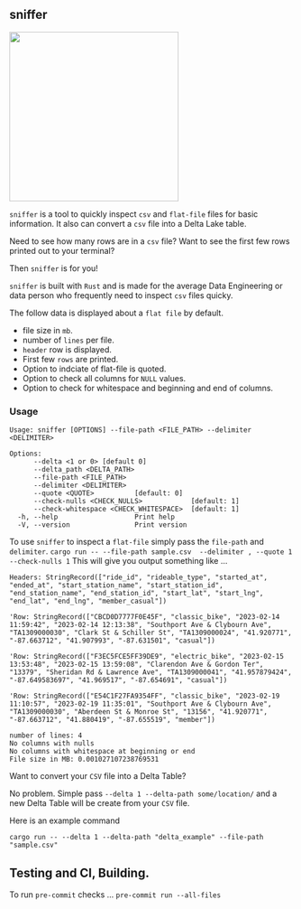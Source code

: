 ## sniffer

<img src="https://github.com/danielbeach/sniffer/blob/0ca48931cacf052ad3bce881f6e2847c58e0f97c/imgs/sniff.png" width="300">

`sniffer` is a tool to quickly inspect `csv` and `flat-file` files for basic information. 
It also can convert a `csv` file into a Delta Lake table.

Need to see how many rows are in a `csv` file?
Want to see the first few rows printed out to your terminal?

Then `sniffer` is for you!

`sniffer` is built with `Rust` and is made for the average
Data Engineering or data person who frequently need to inspect
`csv` files quicky.

The follow data is displayed about a `flat file` by default.
- file size in `mb`.
- number of `lines` per file.
- `header` row is displayed.
- First few `rows` are printed.
- Option to indciate of flat-file is quoted.
- Option to check all columns for `NULL` values.
- Option to check for whitespace and beginning and end of columns.

### Usage
```
Usage: sniffer [OPTIONS] --file-path <FILE_PATH> --delimiter <DELIMITER>

Options:
      --delta <1 or 0> [default 0]
      --delta_path <DELTA_PATH>
      --file-path <FILE_PATH>
      --delimiter <DELIMITER>
      --quote <QUOTE>          [default: 0]
      --check-nulls <CHECK_NULLS>            [default: 1]
      --check-whitespace <CHECK_WHITESPACE>  [default: 1]
  -h, --help                   Print help
  -V, --version                Print version
  ```

To use `sniffer` to inspect a `flat-file`
simply pass the `file-path` and `delimiter`.
`cargo run -- --file-path sample.csv  --delimiter , --quote 1 --check-nulls 1`
This will give you output something like ...
```
Headers: StringRecord(["ride_id", "rideable_type", "started_at", "ended_at", "start_station_name", "start_station_id", "end_station_name", "end_station_id", "start_lat", "start_lng", "end_lat", "end_lng", "member_casual"])

'Row: StringRecord(["CBCD0D7777F0E45F", "classic_bike", "2023-02-14 11:59:42", "2023-02-14 12:13:38", "Southport Ave & Clybourn Ave", "TA1309000030", "Clark St & Schiller St", "TA1309000024", "41.920771", "-87.663712", "41.907993", "-87.631501", "casual"])

'Row: StringRecord(["F3EC5FCE5FF39DE9", "electric_bike", "2023-02-15 13:53:48", "2023-02-15 13:59:08", "Clarendon Ave & Gordon Ter", "13379", "Sheridan Rd & Lawrence Ave", "TA1309000041", "41.957879424", "-87.649583697", "41.969517", "-87.654691", "casual"])

'Row: StringRecord(["E54C1F27FA9354FF", "classic_bike", "2023-02-19 11:10:57", "2023-02-19 11:35:01", "Southport Ave & Clybourn Ave", "TA1309000030", "Aberdeen St & Monroe St", "13156", "41.920771", "-87.663712", "41.880419", "-87.655519", "member"])

number of lines: 4
No columns with nulls
No columns with whitespace at beginning or end
File size in MB: 0.001027107238769531
```

Want to convert your `CSV` file into a Delta Table? 

No problem. Simple pass `--delta 1 --delta-path some/location/`
and a new Delta Table will be create from your `CSV` file. 

Here is an example command

`cargo run -- --delta 1 --delta-path "delta_example" --file-path "sample.csv"`

## Testing and CI, Building.
To run `pre-commit` checks ...
`pre-commit run --all-files`
